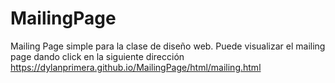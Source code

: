 # MailingPage
Mailing Page simple para la clase de diseño web.
Puede visualizar el mailing page dando click en la siguiente dirección https://dylanprimera.github.io/MailingPage/html/mailing.html
